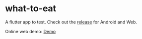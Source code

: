 # what-to-eat

A flutter app to test. Check out the [release](https://github.com/ycfung/what-to-eat/releases) for Android and Web.

Online web demo: [Demo](http://randomfood.tk/)





